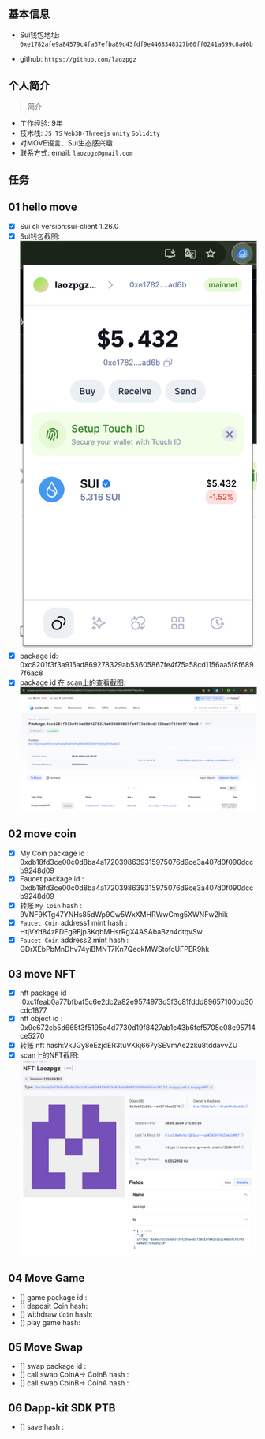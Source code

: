## 基本信息
- Sui钱包地址: `0xe1782afe9a84579c4fa67efba89d43fdf9e4468348327b60ff0241a699c8ad6b`

- github: `https://github.com/laozpgz`

## 个人简介
> 简介 
- 工作经验: 9年
- 技术栈:  `JS TS` `Web3D-Threejs` `unity` `Solidity` 
- 对MOVE语言、Sui生态感兴趣 
- 联系方式: email: `laozpgz@gmail.com` 

## 任务

##   01 hello move  
- [x] Sui cli version:sui-client 1.26.0
- [x] Sui钱包截图: ![Sui钱包截图](./images/laozpgz_SuietWallet.png)
- [x] package id: 0xc8201f3f3a915ad869278329ab53605867fe4f75a58cd1156aa5f8f6897f6ac8
- [x] package id 在 scan上的查看截图:![Scan截图](./images/task1_PackageID_screenshot.png)

##   02 move coin
- [x] My Coin package id : 0xdb18fd3ce00c0d8ba4a1720398639315975076d9ce3a407d0f090dccb9248d09
- [x] Faucet package id : 0xdb18fd3ce00c0d8ba4a1720398639315975076d9ce3a407d0f090dccb9248d09
- [x] 转账 `My Coin` hash : 9VNF9KTg47YNHs85dWp9Cw5WxXMHRWwCmg5XWNFw2hik
- [x] `Faucet Coin` address1 mint hash : HtjVYd84zFDEg9Fjp3KqbMHsrRgX4ASAbaBzn4dtqvSw
- [x] `Faucet Coin` address2 mint hash : GDrXEbPbMnDhv74yiBMNT7Kn7QeokMWStofcUFPER9hk

##   03 move NFT
- [x] nft package id :0xc1feab0a77bfbaf5c6e2dc2a82e9574973d5f3c81fddd89657100bb30cdc1877
- [x] nft object id : 0x9e672cb5d665f3f5195e4d7730d19f8427ab1c43b6fcf5705e08e95714ce5270
- [x] 转账 nft hash:VkJGy8eEzjdER3tuVKkj667ySEVmAe2zku8tddavvZU
- [x] scan上的NFT截图:![Scan截图](./images/task3_NFTObject_screenshot.png)

##   04 Move Game
- [] game package id :
- [] deposit Coin hash:
- [] withdraw `Coin` hash:
- [] play game hash:

##   05 Move Swap
- [] swap package id :
- [] call swap CoinA-> CoinB  hash :
- [] call swap CoinB-> CoinA  hash :

##   06 Dapp-kit SDK PTB
- [] save hash :
